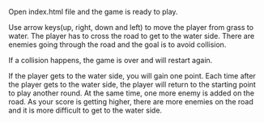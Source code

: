 Open index.html file and the game is ready to play.

Use arrow keys(up, right, down and left) to move the player from grass to water. The player has to cross the road to get to the water side. There are enemies going through the road and the goal is to avoid collision. 

If a collision happens, the game is over and will restart again.

If the player gets to the water side, you will gain one point. Each time after the player gets to the water side, the player will return to the starting point to play another round. At the same time, one more enemy is added on the road. As your score is getting higher, there are more enemies on the road and it is more difficult to get to the water side.
